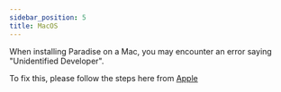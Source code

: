 ```yaml
---
sidebar_position: 5
title: MacOS
---
```


When installing Paradise on a Mac, you may encounter an error saying "Unidentified Developer".

To fix this, please follow the steps here from [Apple](https://support.apple.com/en-gb/guide/mac-help/mh40616)